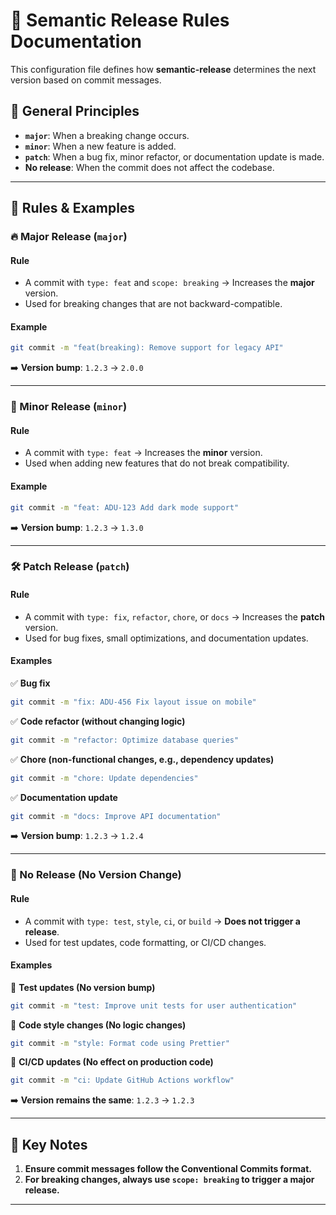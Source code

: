 # 📜 Semantic Release Rules Documentation

This configuration file defines how **semantic-release** determines the next version based on commit messages.

## 🎯 General Principles

- **`major`**: When a breaking change occurs.
- **`minor`**: When a new feature is added.
- **`patch`**: When a bug fix, minor refactor, or documentation update is made.
- **No release**: When the commit does not affect the codebase.

---

## 🚀 Rules & Examples

### 🔥 Major Release (`major`)

#### **Rule**

- A commit with `type: feat` and `scope: breaking` → Increases the **major** version.
- Used for breaking changes that are not backward-compatible.

#### **Example**

```sh
git commit -m "feat(breaking): Remove support for legacy API"
```

➡️ **Version bump**: `1.2.3` → `2.0.0`

---

### 🚀 Minor Release (`minor`)

#### **Rule**

- A commit with `type: feat` → Increases the **minor** version.
- Used when adding new features that do not break compatibility.

#### **Example**

```sh
git commit -m "feat: ADU-123 Add dark mode support"
```

➡️ **Version bump**: `1.2.3` → `1.3.0`

---

### 🛠️ Patch Release (`patch`)

#### **Rule**

- A commit with `type: fix`, `refactor`, `chore`, or `docs` → Increases the **patch** version.
- Used for bug fixes, small optimizations, and documentation updates.

#### **Examples**

✅ **Bug fix**

```sh
git commit -m "fix: ADU-456 Fix layout issue on mobile"
```

✅ **Code refactor (without changing logic)**

```sh
git commit -m "refactor: Optimize database queries"
```

✅ **Chore (non-functional changes, e.g., dependency updates)**

```sh
git commit -m "chore: Update dependencies"
```

✅ **Documentation update**

```sh
git commit -m "docs: Improve API documentation"
```

➡️ **Version bump**: `1.2.3` → `1.2.4`

---

### 🛑 No Release (No Version Change)

#### **Rule**

- A commit with `type: test`, `style`, `ci`, or `build` → **Does not trigger a release**.
- Used for test updates, code formatting, or CI/CD changes.

#### **Examples**

🚫 **Test updates (No version bump)**

```sh
git commit -m "test: Improve unit tests for user authentication"
```

🚫 **Code style changes (No logic changes)**

```sh
git commit -m "style: Format code using Prettier"
```

🚫 **CI/CD updates (No effect on production code)**

```sh
git commit -m "ci: Update GitHub Actions workflow"
```

➡️ **Version remains the same**: `1.2.3` → `1.2.3`

---

## 📝 Key Notes

1. **Ensure commit messages follow the Conventional Commits format.**
2. **For breaking changes, always use `scope: breaking` to trigger a major release.**

---
